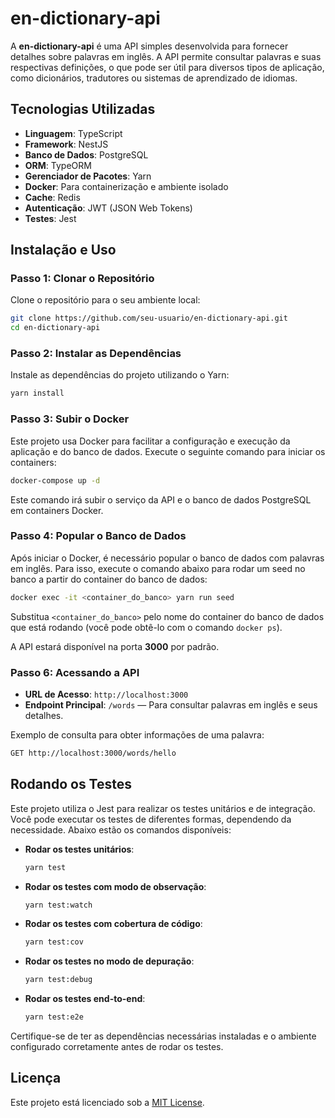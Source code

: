 # en-dictionary-api

A **en-dictionary-api** é uma API simples desenvolvida para fornecer detalhes sobre palavras em inglês. A API permite consultar palavras e suas respectivas definições, o que pode ser útil para diversos tipos de aplicação, como dicionários, tradutores ou sistemas de aprendizado de idiomas.

## Tecnologias Utilizadas

- **Linguagem**: TypeScript
- **Framework**: NestJS
- **Banco de Dados**: PostgreSQL
- **ORM**: TypeORM
- **Gerenciador de Pacotes**: Yarn
- **Docker**: Para containerização e ambiente isolado
- **Cache**: Redis
- **Autenticação**: JWT (JSON Web Tokens)
- **Testes**: Jest

## Instalação e Uso

### Passo 1: Clonar o Repositório

Clone o repositório para o seu ambiente local:

```bash
git clone https://github.com/seu-usuario/en-dictionary-api.git
cd en-dictionary-api
```

### Passo 2: Instalar as Dependências

Instale as dependências do projeto utilizando o Yarn:

```bash
yarn install
```

### Passo 3: Subir o Docker

Este projeto usa Docker para facilitar a configuração e execução da aplicação e do banco de dados. Execute o seguinte comando para iniciar os containers:

```bash
docker-compose up -d
```

Este comando irá subir o serviço da API e o banco de dados PostgreSQL em containers Docker.

### Passo 4: Popular o Banco de Dados

Após iniciar o Docker, é necessário popular o banco de dados com palavras em inglês. Para isso, execute o comando abaixo para rodar um seed no banco a partir do container do banco de dados:

```bash
docker exec -it <container_do_banco> yarn run seed
```

Substitua `<container_do_banco>` pelo nome do container do banco de dados que está rodando (você pode obtê-lo com o comando `docker ps`).

A API estará disponível na porta **3000** por padrão.

### Passo 6: Acessando a API

- **URL de Acesso**: `http://localhost:3000`
- **Endpoint Principal**: `/words` — Para consultar palavras em inglês e seus detalhes.

Exemplo de consulta para obter informações de uma palavra:

```bash
GET http://localhost:3000/words/hello
```

## Rodando os Testes

Este projeto utiliza o Jest para realizar os testes unitários e de integração. Você pode executar os testes de diferentes formas, dependendo da necessidade. Abaixo estão os comandos disponíveis:

- **Rodar os testes unitários**:

  ```bash
  yarn test
  ```

- **Rodar os testes com modo de observação**:

  ```bash
  yarn test:watch
  ```

- **Rodar os testes com cobertura de código**:

  ```bash
  yarn test:cov
  ```

- **Rodar os testes no modo de depuração**:

  ```bash
  yarn test:debug
  ```

- **Rodar os testes end-to-end**:
  ```bash
  yarn test:e2e
  ```

Certifique-se de ter as dependências necessárias instaladas e o ambiente configurado corretamente antes de rodar os testes.

## Licença

Este projeto está licenciado sob a [MIT License](LICENSE).
